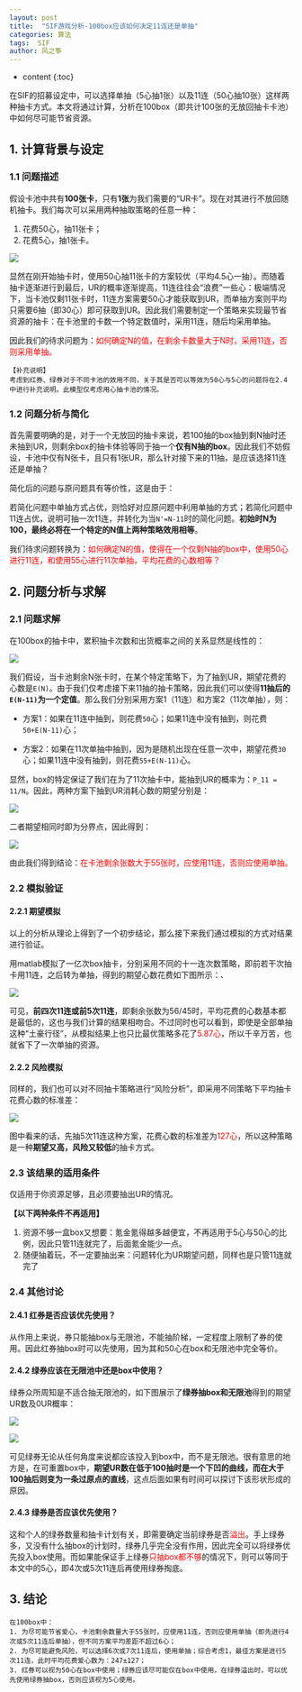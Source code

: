 ```yaml
---
layout: post
title:  "SIF游戏分析-100box应该如何决定11连还是单抽"
categories: 算法
tags:  SIF
author: 风之筝
---
```


* content
{:toc}

在SIF的招募设定中，可以选择单抽（5心抽1张）以及11连（50心抽10张）这样两种抽卡方式。本文将通过计算，分析在100box（即共计100张的无放回抽卡卡池）中如何尽可能节省资源。




## 1. 计算背景与设定

### 1.1 问题描述

假设卡池中共有**100张卡**，只有**1张**为我们需要的“UR卡”。现在对其进行不放回随机抽卡。我们每次可以采用两种抽取策略的任意一种：

1. 花费50心，抽11张卡；
2. 花费5心，抽1张卡。

![](https://raw.githubusercontent.com/ghh3809/ghh3809.github.io/master/_posts/_pic/20190919_wish_example.jpg)

显然在刚开始抽卡时，使用50心抽11张卡的方案较优（平均4.5心一抽）。而随着抽卡逐渐进行到最后，UR的概率逐渐提高，11连往往会“浪费”一些心：极端情况下，当卡池仅剩11张卡时，11连方案需要50心才能获取到UR，而单抽方案则平均只需要6抽（即30心）即可获取到UR。因此我们需要制定一个策略来实现最节省资源的抽卡：在卡池里的卡数一个特定数值时，采用11连，随后均采用单抽。

因此我们的待求问题为：<font color='red'>如何确定N的值，在剩余卡数量大于N时，采用11连，否则采用单抽。</font>

```
【补充说明】
考虑到红券、绿券对于不同卡池的效用不同，关于其是否可以等效为50心与5心的问题将在2.4中进行补充说明。此模型仅考虑用心抽卡池的情况。
```

### 1.2 问题分析与简化

首先需要明确的是，对于一个无放回的抽卡来说，若100抽的box抽到剩N抽时还未抽到UR，则剩余box的抽卡体验等同于抽一个**仅有N抽的box**。因此我们不妨假设，卡池中仅有N张卡，且只有1张UR，那么针对接下来的11抽，是应该选择11连还是单抽？

简化后的问题与原问题具有等价性，这是由于：

若简化问题中单抽方式占优，则恰好对应原问题中利用单抽的方式；若简化问题中11连占优，说明可抽一次11连，并转化为当`N'=N-11`时的简化问题。**初始时N为100，最终必将在一个特定的N值上两种策略效用相等**。

我们待求问题转换为：<font color='red'>如何确定N的值，使得在一个仅剩N抽的box中，使用50心进行11连，和使用55心进行11次单抽，平均花费的心数相等？</font>

## 2. 问题分析与求解

### 2.1 问题求解

在100box的抽卡中，累积抽卡次数和出货概率之间的关系显然是线性的：

![](https://raw.githubusercontent.com/ghh3809/ghh3809.github.io/master/_posts/_pic/20190919_box_success_rate_with_count.jpeg)

我们假设，当卡池剩余N张卡时，在某个特定策略下，为了抽到UR，期望花费的心数是`E(N)`。由于我们仅考虑接下来11抽的抽卡策略，因此我们可以使得**11抽后的`E(N-11)`为一个定值**。那么我们分别采用方案1（11连）和方案2（11次单抽），则：

- 方案1：如果在11连中抽到，则花费`50`心；如果11连中没有抽到，则花费`50+E(N-11)`心；

- 方案2：如果在11次单抽中抽到，因为是随机出现在任意一次中，期望花费`30`心；如果11连中没有抽到，则花费`55+E(N-11)`心。

显然，box的特定保证了我们在为了11次抽卡中，能抽到UR的概率为：`P_11 = 11/N`。因此，两种方案下抽到UR消耗心数的期望分别是：

![](https://raw.githubusercontent.com/ghh3809/ghh3809.github.io/master/_posts/_pic/20190919_strategy_expectation.png)

二者期望相同时即为分界点，因此得到：

![](https://raw.githubusercontent.com/ghh3809/ghh3809.github.io/master/_posts/_pic/20190919_threshold.png)

由此我们得到结论：<font color='red'>在卡池剩余张数大于55张时，应使用11连，否则应使用单抽。</font>

### 2.2 模拟验证

#### 2.2.1 期望模拟

以上的分析从理论上得到了一个初步结论，那么接下来我们通过模拟的方式对结果进行验证。

用matlab模拟了一亿次box抽卡，分别采用不同的十一连次数策略，即前若干次抽卡用11连，之后转为单抽，得到的期望心数花费如下图所示：、

![](https://raw.githubusercontent.com/ghh3809/ghh3809.github.io/master/_posts/_pic/20190919_average_loveca.jpeg)

可见，**前四次11连或前5次11连**，即剩余张数为56/45时，平均花费的心数基本都是最低的，这也与我们计算的结果相吻合。不过同时也可以看到，即使是全部单抽这种“土豪行径”，从模拟结果上也只比最优策略多花了<font color='red'>5.87心</font>，所以千辛万苦，也就省下了一次单抽的资源。

#### 2.2.2 风险模拟

同样的，我们也可以对不同抽卡策略进行“风险分析”，即采用不同策略下平均抽卡花费心数的标准差：

![](https://raw.githubusercontent.com/ghh3809/ghh3809.github.io/master/_posts/_pic/20190919_standard_error.jpeg)

图中看来的话，先抽5次11连这种方案，花费心数的标准差为<font color='red'>127心</font>，所以这种策略是一种**期望又高，风险又较低**的抽卡方式。

### 2.3 该结果的适用条件

仅适用于你资源足够，且必须要抽出UR的情况。

**【以下两种条件不再适用】**

1. 资源不够一盒box又想要：氪金氪得越多越便宜，不再适用于5心与50心的比例，因此只管11连就完了，后面氪金能少一点。
2. 随便抽着玩，不一定要抽出来：问题转化为UR期望问题，同样也是只管11连就完了

### 2.4 其他讨论

#### 2.4.1 红券是否应该优先使用？

从作用上来说，券只能抽box与无限池，不能抽阶梯，一定程度上限制了券的使用。因此红券抽box时可以先使用，因为其和50心在box和无限池中完全等价。

#### 2.4.2 绿券应该在无限池中还是box中使用？

绿券众所周知是不适合抽无限池的，如下图展示了**绿券抽box和无限池**得到的期望UR数及0UR概率：

![](https://raw.githubusercontent.com/ghh3809/ghh3809.github.io/master/_posts/_pic/20190919_expect_ur.jpeg)

![](https://raw.githubusercontent.com/ghh3809/ghh3809.github.io/master/_posts/_pic/20190919_prob_0u.jpeg)

可见绿券无论从任何角度来说都应该投入到box中，而不是无限池。很有意思的地方是，在可重置box中，**期望UR数在低于100抽时是一个下凹的曲线，而在大于100抽后则变为一条过原点的直线**，这点后面如果有时间可以探讨下该形状形成的原因。

#### 2.4.3 绿券是否应该优先使用？

这和个人的绿券数量和抽卡计划有关，即需要确定当前绿券是否<font color='red'>溢出</font>。手上绿券多，又没有什么抽box的计划时，绿券几乎完全没有作用，因此完全可以将绿券优先投入box使用。而如果能保证手上绿券<font color='red'>只抽box都不够</font>的情况下，则可以等同于本文中的5心，即4次或5次11连后再使用绿券掏底。

## 3. 结论

```
在100box中：
1. 为尽可能节省爱心，卡池剩余数量大于55张时，应使用11连，否则应使用单抽（即先进行4次或5次11连后单抽），但不同方案平均差距不超过6心；
2. 为尽可能避免风险，可以选择6次或7次11连后，使用单抽；综合考虑1，最佳方案是进行5次11连，此时平均花费爱心数为：247±127；
3. 红券可以视为50心在box中使用；绿券应该尽可能仅在box中使用，在绿券溢出时，可以优先使用绿券抽box，否则应该视为5心使用。
```

